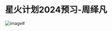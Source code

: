 # 星火计划2024预习-周绎凡

![image](https://github.com/yifan1207/Tencent_XingHuoJiHua/assets/117659507/4ff23e3b-5cad-4be5-af68-ce75c2a1496b)# 
